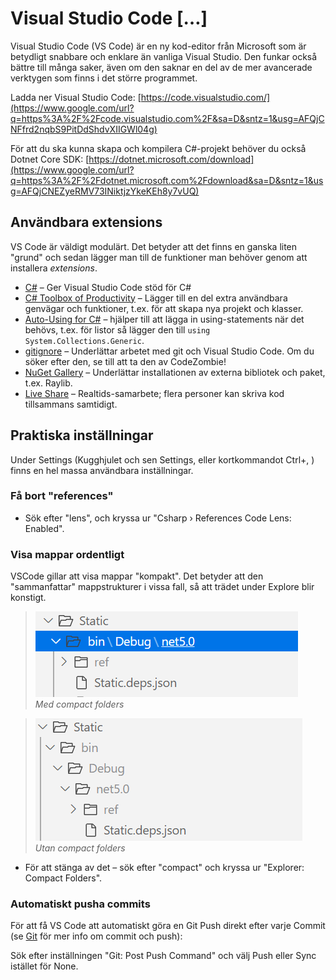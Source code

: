 # Visual Studio Code \[…\]

Visual Studio Code \(VS Code\) är en ny kod-editor från Microsoft som är betydligt snabbare och enklare än vanliga Visual Studio. Den funkar också bättre till många saker, även om den saknar en del av de mer avancerade verktygen som finns i det större programmet.

Ladda ner Visual Studio Code: [https://code.visualstudio.com/](https://www.google.com/url?q=https%3A%2F%2Fcode.visualstudio.com%2F&sa=D&sntz=1&usg=AFQjCNFfrd2nqbS9PitDdShdvXIIGWl04g)

För att du ska kunna skapa och kompilera C\#-projekt behöver du också Dotnet Core SDK: [https://dotnet.microsoft.com/download](https://www.google.com/url?q=https%3A%2F%2Fdotnet.microsoft.com%2Fdownload&sa=D&sntz=1&usg=AFQjCNEZyeRMV73INiktjzYkeKEh8y7vUQ)

## Användbara extensions

VS Code är väldigt modulärt. Det betyder att det finns en ganska liten "grund" och sedan lägger man till de funktioner man behöver genom att installera _extensions_.

* [C\#](https://www.google.com/url?q=https%3A%2F%2Fmarketplace.visualstudio.com%2Fitems%3FitemName%3Dms-vscode.csharp&sa=D&sntz=1&usg=AFQjCNGOzgSFj14Pbd9ut66JAvh0loJsEw) – Ger Visual Studio Code stöd för C\#
* [C\# Toolbox of Productivity](https://marketplace.visualstudio.com/items?itemName=RichardZampieriprog.csharp-snippet-productivity) – Lägger till en del extra användbara genvägar och funktioner, t.ex. för att skapa nya projekt och klasser.
* [Auto-Using for C\#](https://marketplace.visualstudio.com/items?itemName=Fudge.auto-using) – hjälper till att lägga in using-statements när det behövs, t.ex. för listor så lägger den till `using System.Collections.Generic`.
* [gitignore](https://www.google.com/url?q=https%3A%2F%2Fmarketplace.visualstudio.com%2Fitems%3FitemName%3Dcodezombiech.gitignore&sa=D&sntz=1&usg=AFQjCNHu8aUEHuuoWIdAZQcCdvDqnSWhSQ) – Underlättar arbetet med git och Visual Studio Code. Om du söker efter den, se till att ta den av CodeZombie!
* [NuGet Gallery](https://www.google.com/url?q=https%3A%2F%2Fmarketplace.visualstudio.com%2Fitems%3FitemName%3Dpatcx.vscode-nuget-gallery&sa=D&sntz=1&usg=AFQjCNGESnjNCe20EX_KwyQS6_sTUBYv5A) – Underlättar installationen av externa bibliotek och paket, t.ex. Raylib.
* [Live Share](https://marketplace.visualstudio.com/items?itemName=MS-vsliveshare.vsliveshare) – Realtids-samarbete; flera personer kan skriva kod tillsammans samtidigt.

## Praktiska inställningar

Under Settings \(Kugghjulet och sen Settings, eller kortkommandot Ctrl+, \) finns en hel massa användbara inställningar.

### Få bort "references"

* Sök efter "lens", och kryssa ur "Csharp › References Code Lens: Enabled".

### Visa mappar ordentligt

VSCode gillar att visa mappar "kompakt". Det betyder att den "sammanfattar" mappstrukturer i vissa fall, så att trädet under Explore blir konstigt.

> ![](../../.gitbook/assets/image%20%2827%29.png)   
> _Med compact folders_

> ![](../../.gitbook/assets/image%20%2826%29.png)   
> _Utan compact folders_

* För att stänga av det – sök efter "compact" och kryssa ur "Explorer: Compact Folders".

### Automatiskt pusha commits

För att få VS Code att automatiskt göra en Git Push direkt efter varje Commit \(se [Git](../git-and-github/) för mer info om commit och push\):

Sök efter inställningen "Git: Post Push Command" och välj Push eller Sync istället för None.

